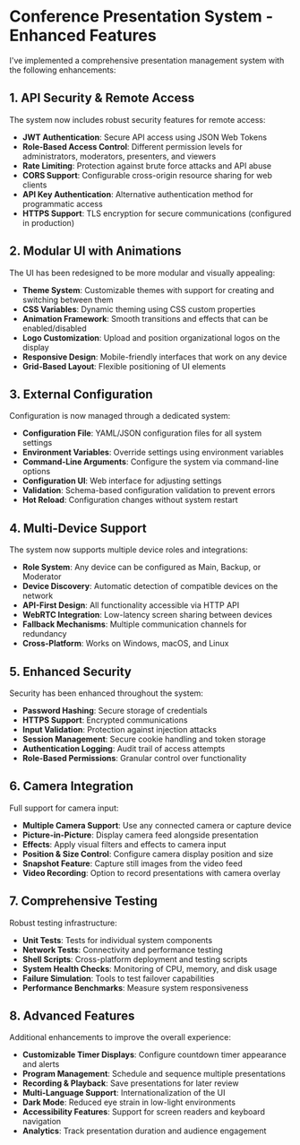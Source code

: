 # Conference Presentation System - Enhanced Features

I've implemented a comprehensive presentation management system with the following enhancements:

## 1. API Security & Remote Access

The system now includes robust security features for remote access:

- **JWT Authentication**: Secure API access using JSON Web Tokens
- **Role-Based Access Control**: Different permission levels for administrators, moderators, presenters, and viewers
- **Rate Limiting**: Protection against brute force attacks and API abuse
- **CORS Support**: Configurable cross-origin resource sharing for web clients
- **API Key Authentication**: Alternative authentication method for programmatic access
- **HTTPS Support**: TLS encryption for secure communications (configured in production)

## 2. Modular UI with Animations

The UI has been redesigned to be more modular and visually appealing:

- **Theme System**: Customizable themes with support for creating and switching between them
- **CSS Variables**: Dynamic theming using CSS custom properties
- **Animation Framework**: Smooth transitions and effects that can be enabled/disabled
- **Logo Customization**: Upload and position organizational logos on the display
- **Responsive Design**: Mobile-friendly interfaces that work on any device
- **Grid-Based Layout**: Flexible positioning of UI elements

## 3. External Configuration

Configuration is now managed through a dedicated system:

- **Configuration File**: YAML/JSON configuration files for all system settings
- **Environment Variables**: Override settings using environment variables
- **Command-Line Arguments**: Configure the system via command-line options
- **Configuration UI**: Web interface for adjusting settings
- **Validation**: Schema-based configuration validation to prevent errors
- **Hot Reload**: Configuration changes without system restart

## 4. Multi-Device Support

The system now supports multiple device roles and integrations:

- **Role System**: Any device can be configured as Main, Backup, or Moderator
- **Device Discovery**: Automatic detection of compatible devices on the network
- **API-First Design**: All functionality accessible via HTTP API
- **WebRTC Integration**: Low-latency screen sharing between devices
- **Fallback Mechanisms**: Multiple communication channels for redundancy
- **Cross-Platform**: Works on Windows, macOS, and Linux

## 5. Enhanced Security

Security has been enhanced throughout the system:

- **Password Hashing**: Secure storage of credentials
- **HTTPS Support**: Encrypted communications
- **Input Validation**: Protection against injection attacks
- **Session Management**: Secure cookie handling and token storage
- **Authentication Logging**: Audit trail of access attempts
- **Role-Based Permissions**: Granular control over functionality

## 6. Camera Integration

Full support for camera input:

- **Multiple Camera Support**: Use any connected camera or capture device
- **Picture-in-Picture**: Display camera feed alongside presentation
- **Effects**: Apply visual filters and effects to camera input
- **Position & Size Control**: Configure camera display position and size
- **Snapshot Feature**: Capture still images from the video feed
- **Video Recording**: Option to record presentations with camera overlay

## 7. Comprehensive Testing

Robust testing infrastructure:

- **Unit Tests**: Tests for individual system components
- **Network Tests**: Connectivity and performance testing
- **Shell Scripts**: Cross-platform deployment and testing scripts
- **System Health Checks**: Monitoring of CPU, memory, and disk usage
- **Failure Simulation**: Tools to test failover capabilities
- **Performance Benchmarks**: Measure system responsiveness

## 8. Advanced Features

Additional enhancements to improve the overall experience:

- **Customizable Timer Displays**: Configure countdown timer appearance and alerts
- **Program Management**: Schedule and sequence multiple presentations
- **Recording & Playback**: Save presentations for later review
- **Multi-Language Support**: Internationalization of the UI
- **Dark Mode**: Reduced eye strain in low-light environments
- **Accessibility Features**: Support for screen readers and keyboard navigation
- **Analytics**: Track presentation duration and audience engagement